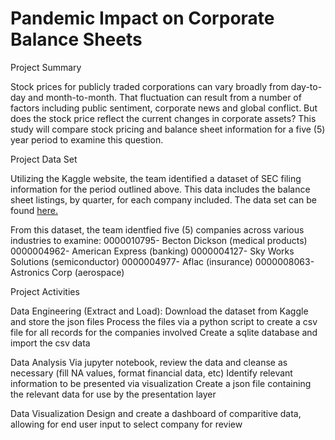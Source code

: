 # Pandemic Impact on Corporate Balance Sheets


Project Summary

Stock prices for publicly traded corporations can vary broadly from day-to-day and month-to-month. That fluctuation can result from a number of factors including public sentiment, corporate news and global conflict. But does the stock price reflect the current changes in corporate assets? This study will compare stock pricing and balance sheet information for a five (5) year period to examine this question.

Project Data Set

Utilizing the Kaggle website, the team identified a dataset of SEC filing information for the period outlined above. This data includes the balance sheet listings, by quarter, for each company included. The data set can be found <a href="https://www.kaggle.com/datasets/finnhub/reported-financials">here.</a>

From this dataset, the team identfied five (5) companies across various industries to examine:
0000010795- Becton Dickson (medical products)
0000004962- American Express (banking)
0000004127- Sky Works Solutions (semiconductor)
0000004977- Aflac (insurance)
0000008063- Astronics Corp (aerospace)


Project Activities

Data Engineering (Extract and Load):
    Download the dataset from Kaggle and store the json files
    Process the files via a python script to create a csv file for all records for the companies involved
    Create a sqlite database and import the csv data 

Data Analysis
    Via jupyter notebook, review the data and cleanse as necessary (fill NA values, format financial data, etc)
    Identify relevant information to be presented via visualization
    Create a json file containing the relevant data for use by the presentation layer

Data Visualization
    Design and create a dashboard of comparitive data, allowing for end user input to select company for review


